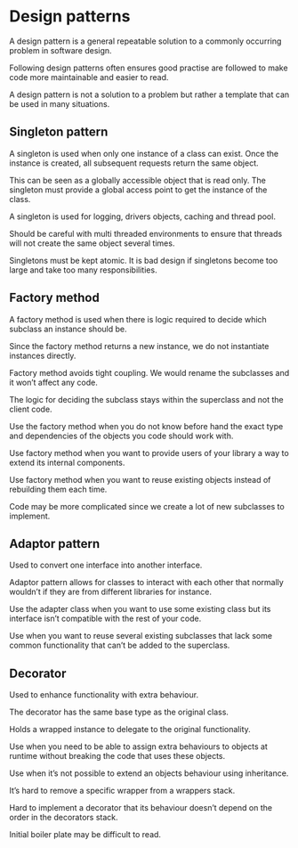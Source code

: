# Design patterns
A design pattern is a general repeatable solution to a commonly
occurring problem in software design.

Following design patterns often ensures good practise are followed to
make code more maintainable and easier to read.

A design pattern is not a solution to a problem but rather a template
that can be used in many situations.

## Singleton pattern
A singleton is used when only one instance of a class can exist. Once
the instance is created, all subsequent requests return the same
object.

This can be seen as a globally accessible object that is read only. The
singleton must provide a global access point to get the instance of the
class.

A singleton is used for logging, drivers objects, caching and thread
pool.

Should be careful with multi threaded environments to ensure that
threads will not create the same object several times.

Singletons must be kept atomic. It is bad design if singletons become
too large and take too many responsibilities.

## Factory method
A factory method is used when there is logic required to decide which
subclass an instance should be.

Since the factory method returns a new instance, we do not instantiate
instances directly.

Factory method avoids tight coupling. We would rename the subclasses and
it won’t affect any code.

The logic for deciding the subclass stays within the superclass and not
the client code.

Use the factory method when you do not know before hand the exact type
and dependencies of the objects you code should work with.

Use factory method when you want to provide users of your library a way
to extend its internal components.

Use factory method when you want to reuse existing objects instead of
rebuilding them each time.

Code may be more complicated since we create a lot of new subclasses to
implement.

## Adaptor pattern
Used to convert one interface into another interface.

Adaptor pattern allows for classes to interact with each other that
normally wouldn’t if they are from different libraries for instance.

Use the adapter class when you want to use some existing class but its
interface isn’t compatible with the rest of your code.

Use when you want to reuse several existing subclasses that lack some
common functionality that can’t be added to the superclass.

## Decorator
Used to enhance functionality with extra behaviour.

The decorator has the same base type as the original class.

Holds a wrapped instance to delegate to the original functionality.

Use when you need to be able to assign extra behaviours to objects at
runtime without breaking the code that uses these objects.

Use when it’s not possible to extend an objects behaviour using
inheritance.

It’s hard to remove a specific wrapper from a wrappers stack.

Hard to implement a decorator that its behaviour doesn’t depend on the
order in the decorators stack.

Initial boiler plate may be difficult to read.
